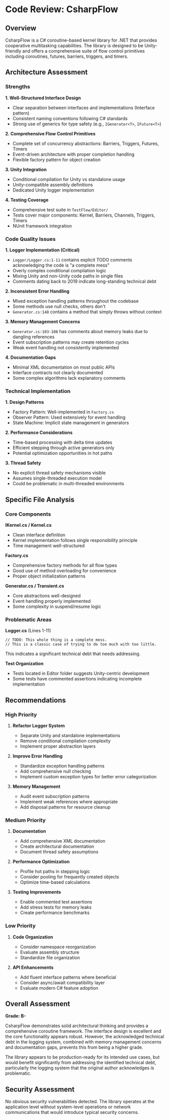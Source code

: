# Code Review: CsharpFlow

## Overview

CsharpFlow is a C# coroutine-based kernel library for .NET that provides cooperative multitasking capabilities. The library is designed to be Unity-friendly and offers a comprehensive suite of flow control primitives including coroutines, futures, barriers, triggers, and timers.

## Architecture Assessment

### Strengths

**1. Well-Structured Interface Design**
- Clear separation between interfaces and implementations (Interface pattern)
- Consistent naming conventions following C# standards
- Strong use of generics for type safety (e.g., `IGenerator<T>`, `IFuture<T>`)

**2. Comprehensive Flow Control Primitives**
- Complete set of concurrency abstractions: Barriers, Triggers, Futures, Timers
- Event-driven architecture with proper completion handling
- Flexible factory pattern for object creation

**3. Unity Integration**
- Conditional compilation for Unity vs standalone usage
- Unity-compatible assembly definitions
- Dedicated Unity logger implementation

**4. Testing Coverage**
- Comprehensive test suite in `TestFlow/Editor/`
- Tests cover major components: Kernel, Barriers, Channels, Triggers, Timers
- NUnit framework integration

### Code Quality Issues

**1. Logger Implementation (Critical)**
- `Logger/Logger.cs:1-11` contains explicit TODO comments acknowledging the code is "a complete mess"
- Overly complex conditional compilation logic
- Mixing Unity and non-Unity code paths in single files
- Comments dating back to 2019 indicate long-standing technical debt

**2. Inconsistent Error Handling**
- Mixed exception handling patterns throughout the codebase
- Some methods use null checks, others don't
- `Generator.cs:148` contains a method that simply throws without context

**3. Memory Management Concerns**
- `Generator.cs:103-108` has comments about memory leaks due to dangling references
- Event subscription patterns may create retention cycles
- Weak event handling not consistently implemented

**4. Documentation Gaps**
- Minimal XML documentation on most public APIs
- Interface contracts not clearly documented
- Some complex algorithms lack explanatory comments

### Technical Implementation

**1. Design Patterns**
- Factory Pattern: Well-implemented in `Factory.cs`
- Observer Pattern: Used extensively for event handling
- State Machine: Implicit state management in generators

**2. Performance Considerations**
- Time-based processing with delta time updates
- Efficient stepping through active generators only
- Potential optimization opportunities in hot paths

**3. Thread Safety**
- No explicit thread safety mechanisms visible
- Assumes single-threaded execution model
- Could be problematic in multi-threaded environments

## Specific File Analysis

### Core Components

**IKernel.cs / Kernel.cs**
- Clean interface definition
- Kernel implementation follows single responsibility principle
- Time management well-structured

**Factory.cs**
- Comprehensive factory methods for all flow types
- Good use of method overloading for convenience
- Proper object initialization patterns

**Generator.cs / Transient.cs**
- Core abstractions well-designed
- Event handling properly implemented
- Some complexity in suspend/resume logic

### Problematic Areas

**Logger.cs** (Lines 1-11)
```
// TODO: This whole thing is a complete mess.
// This is a classic case of trying to do too much with too little.
```
This indicates a significant technical debt that needs addressing.

**Test Organization**
- Tests located in Editor folder suggests Unity-centric development
- Some tests have commented assertions indicating incomplete implementation

## Recommendations

### High Priority

1. **Refactor Logger System**
   - Separate Unity and standalone implementations
   - Remove conditional compilation complexity
   - Implement proper abstraction layers

2. **Improve Error Handling**
   - Standardize exception handling patterns
   - Add comprehensive null checking
   - Implement custom exception types for better error categorization

3. **Memory Management**
   - Audit event subscription patterns
   - Implement weak references where appropriate
   - Add disposal patterns for resource cleanup

### Medium Priority

1. **Documentation**
   - Add comprehensive XML documentation
   - Create architectural documentation
   - Document thread safety assumptions

2. **Performance Optimization**
   - Profile hot paths in stepping logic
   - Consider pooling for frequently created objects
   - Optimize time-based calculations

3. **Testing Improvements**
   - Enable commented test assertions
   - Add stress tests for memory leaks
   - Create performance benchmarks

### Low Priority

1. **Code Organization**
   - Consider namespace reorganization
   - Evaluate assembly structure
   - Standardize file organization

2. **API Enhancements**
   - Add fluent interface patterns where beneficial
   - Consider async/await compatibility layer
   - Evaluate modern C# feature adoption

## Overall Assessment

**Grade: B-**

CsharpFlow demonstrates solid architectural thinking and provides a comprehensive coroutine framework. The interface design is excellent and the core functionality appears robust. However, the acknowledged technical debt in the logging system, combined with memory management concerns and documentation gaps, prevents this from being a higher grade.

The library appears to be production-ready for its intended use cases, but would benefit significantly from addressing the identified technical debt, particularly the logging system that the original author acknowledges is problematic.

## Security Assessment

No obvious security vulnerabilities detected. The library operates at the application level without system-level operations or network communications that would introduce typical security concerns.